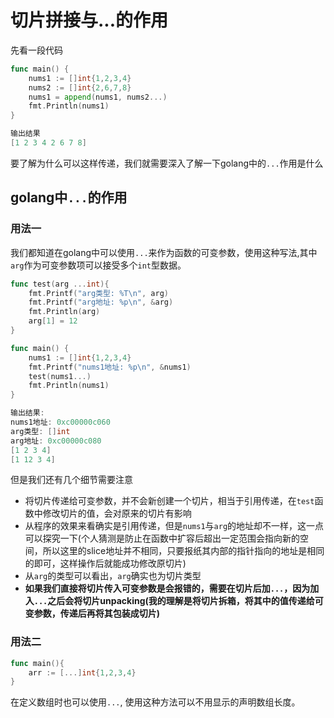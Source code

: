 # 切片拼接与...的作用

先看一段代码

```go
func main() {
    nums1 := []int{1,2,3,4}
    nums2 := []int{2,6,7,8}
    nums1 = append(nums1, nums2...)
    fmt.Println(nums1)
}

输出结果
[1 2 3 4 2 6 7 8]
```

要了解为什么可以这样传递，我们就需要深入了解一下golang中的`...`作用是什么

## golang中`...`的作用

### 用法一

我们都知道在golang中可以使用`...`来作为函数的可变参数，使用这种写法,其中`arg`作为可变参数项可以接受多个`int`型数据。

```go
func test(arg ...int){
    fmt.Printf("arg类型: %T\n", arg)
    fmt.Printf("arg地址: %p\n", &arg)
    fmt.Println(arg)
    arg[1] = 12
}

func main() {
    nums1 := []int{1,2,3,4}
    fmt.Printf("nums1地址: %p\n", &nums1)
    test(nums1...)
    fmt.Println(nums1)
}

输出结果:
nums1地址: 0xc00000c060
arg类型: []int
arg地址: 0xc00000c080
[1 2 3 4]
[1 12 3 4]
```

但是我们还有几个细节需要注意

* 将切片传递给可变参数，并不会新创建一个切片，相当于引用传递，在`test`函数中修改切片的值，会对原来的切片有影响
* 从程序的效果来看确实是引用传递，但是`nums1`与`arg`的地址却不一样，这一点可以探究一下\(个人猜测是防止在函数中扩容后超出一定范围会指向新的空间，所以这里的slice地址并不相同，只要报纸其内部的指针指向的地址是相同的即可，这样操作后就能成功修改原切片\)
* 从`arg`的类型可以看出，`arg`确实也为切片类型
* **如果我们直接将切片传入可变参数是会报错的，需要在切片后加`...`，因为加入`...`之后会将切片unpacking\(我的理解是将切片拆箱，将其中的值传递给可变参数，传递后再将其包装成切片\)**

### 用法二

```go
func main(){
    arr := [...]int{1,2,3,4}
}
```

在定义数组时也可以使用`...`, 使用这种方法可以不用显示的声明数组长度。

